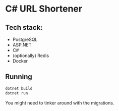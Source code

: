 # C# URL Shortener

## Tech stack:
- PostgreSQL
- ASP.NET
- C#
- (optionally) Redis
- Docker

## Running
```bash
dotnet build
dotnet run
```

You might need to tinker around with the migrations.
